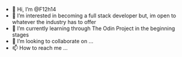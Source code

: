 - 👋 Hi, I’m @F12h14
- 👀 I’m interested in becoming a full stack developer but, im open to whatever the industry has to offer 
- 🌱 I’m currently learning through The Odin Project in the beginning stages
- 💞️ I’m looking to collaborate on ...
- 📫 How to reach me ...

<!---
F12h14/F12h14 is a ✨ special ✨ repository because its `README.md` (this file) appears on your GitHub profile.
You can click the Preview link to take a look at your changes.
--->
